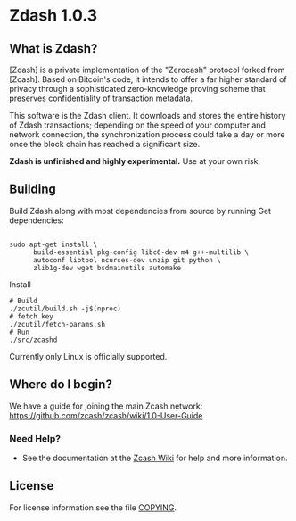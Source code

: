 Zdash 1.0.3
===========

What is Zdash?
--------------

[Zdash] is a private implementation of the "Zerocash" protocol forked from [Zcash].
Based on Bitcoin's code, it intends to offer a far higher standard of privacy
through a sophisticated zero-knowledge proving scheme that preserves
confidentiality of transaction metadata. 

This software is the Zdash client. It downloads and stores the entire history
of Zdash transactions; depending on the speed of your computer and network
connection, the synchronization process could take a day or more once the
block chain has reached a significant size.


**Zdash is unfinished and highly experimental.** Use at your own risk.


Building
--------

Build Zdash along with most dependencies from source by running
Get dependencies:
```{r, engine='bash'}

sudo apt-get install \
      build-essential pkg-config libc6-dev m4 g++-multilib \
      autoconf libtool ncurses-dev unzip git python \
      zlib1g-dev wget bsdmainutils automake
```

Install
```{r, engine='bash'}
# Build
./zcutil/build.sh -j$(nproc)
# fetch key
./zcutil/fetch-params.sh
# Run
./src/zcashd
```


Currently only Linux is officially supported.

Where do I begin?
-----------------
We have a guide for joining the main Zcash network:
https://github.com/zcash/zcash/wiki/1.0-User-Guide

### Need Help?

* See the documentation at the [Zcash Wiki](https://github.com/zcash/zcash/wiki)
  for help and more information.


License
-------

For license information see the file [COPYING](COPYING).
